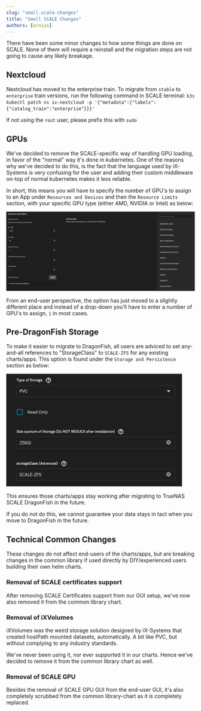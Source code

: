 ```yaml
---
slug: "small-scale-changes"
title: "Small SCALE Changes"
authors: [ornias]
---
```


There have been some minor changes to how some things are done on SCALE.
None of them will require a reinstall and the migration steps are not going to cause any likely breakage.

## Nextcloud

Nextcloud has moved to the enterprise train.
To migrate from `stable` to `enterprise` train versions, run the following command in SCALE terminal:
`k3s kubectl patch ns ix-nextcloud -p '{"metadata":{"labels":{"catalog_train":"enterprise"}}}'`

If not using the `root` user, please prefix this with `sudo`

## GPUs

We've decided to remove the SCALE-specific way of handling GPU loading, in favor of the "normal" way it's done in kubernetes.
One of the reasons why we've decided to do this, is the fact that the language used by iX-Systems is very confusing for the user and adding their custom middleware on-top of normal kubernetes makes it less reliable.

In short, this means you will have to specify the number of GPU's to assign to an App under `Resources and Devices` and then the `Resource Limits` section, with your specific GPU type (either AMD, NVIDIA or Intel) as below:

![GPU](./img/image.png)

From an end-user perspective, the option has just moved to a slightly different place and instead of a drop-down you'll have to enter a number of GPU's to assign, `1` in most cases.

## Pre-DragonFish Storage

To make it easier to migrate to DragonFish, all users are adviced to set any-and-all references to "StorageClass" to `SCALE-ZFS` for any existing charts/apps. This option is found under the `Storage and Persistence` section as below:

![SCALE-ZFS](./img/image2.png)

This ensures those charts/apps stay working after migrating to TrueNAS SCALE DragonFish in the future.

If you do not do this, we cannot guarantee your data stays in tact when you move to DragonFish in the future.

## Technical Common Changes

These changes do not affect end-users of the charts/apps, but are breaking changes in the common library if used directly by DIY/experienced users building their own helm charts.

### Removal of SCALE certificates support

After removing SCALE Certificates support from our GUI setup, we've now also removed it from the common library chart.

### Removal of iXVolumes

iXVolumes was the weird storage solution designed by iX-Systems that created hostPath mounted datasets, automatically.
A bit like PVC, but without complying to any industry standards.

We've never been using it, nor ever supported it in our charts.
Hence we've decided to remove it from the common library chart as well.

### Removal of SCALE GPU

Besides the removal of SCALE GPU GUI from the end-user GUI, it's also completely scrubbed from the common library-chart as it is completely replaced.
